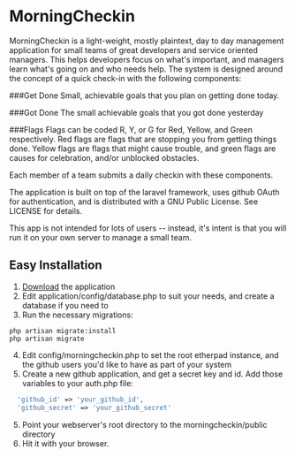 # MorningCheckin
MorningCheckin is a light-weight, mostly plaintext, day to day management application for small teams of great developers and service oriented managers. This helps developers focus on what's important, and managers learn what's going on and who needs help. The system is designed around the concept of a quick check-in with the following components:

###Get Done
Small, achievable goals that you plan on getting done today.

###Got Done
The small achievable goals that you got done yesterday

###Flags
Flags can be coded R, Y, or G for Red, Yellow, and Green respectively. Red flags are flags that are stopping you from getting things done. Yellow flags are flags that might cause trouble, and green flags are causes for celebration, and/or unblocked obstacles.

Each member of a team submits a daily checkin with these components.

The application is built on top of the laravel framework, uses github OAuth for authentication, and is distributed with a GNU Public License. See LICENSE for details.

This app is not intended for lots of users -- instead, it's intent is that you will run it on your own server to manage a small team.

## Easy Installation

1. [Download](https://github.com/cjoh/morning-checkin/zipball/master) the application
2. Edit application/config/database.php to suit your needs, and create a database if you need to
3. Run the necessary migrations:

```shell
php artisan migrate:install
php artisan migrate
```

4. Edit config/morningcheckin.php to set the root etherpad instance, and the github users you'd like to have as part of your system
5. Create a new github application, and get a secret key and id. Add those variables to your auth.php file:

```php
  'github_id' => 'your_github_id',
  'github_secret' => 'your_github_secret'
```


5. Point your webserver's root directory to the morningcheckin/public directory
6. Hit it with your browser.

## 